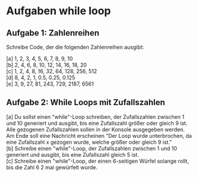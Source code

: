# Aufgaben while loop

## Aufgabe 1: Zahlenreihen

Schreibe Code, der die folgenden Zahlenreihen ausgibt:

[a] 1, 2, 3, 4, 5, 6, 7, 8, 9, 10 <br>
[b] 2, 4, 6, 8, 10, 12, 14, 16, 18, 20 <br>
[c] 1, 2, 4, 8, 16, 32, 64, 128, 256, 512 <br>
[d] 8, 4, 2, 1, 0.5, 0.25, 0.125 <br>
[e] 3, 9, 27, 81, 243, 729, 2187, 6561 <br>

## Aufgabe 2: While Loops mit Zufallszahlen

[a] Du sollst einen "while"-Loop schreiben, der Zufallszahlen zwischen 1 und 10 generiert und ausgibt, bis eine Zufallszahl größer oder gleich 9 ist. 
    Alle gezogenen Zufallszahlen sollen in der Konsole ausgegeben werden. Am Ende soll eine Nachricht erscheinen "Der Loop wurde unterbrochen, da eine Zufallszahl x gezogen wurde, welche größer oder gleich 9 ist." <br>
[b] Schreibe einen "while"-Loop, der Zufallszahlen zwischen 1 und 10 generiert und ausgibt, bis eine Zufallszahl gleich 5 ist. <br>
[c] Schreibe einen "while"-Loop, der einen 6-seitigen Würfel solange rollt, bis die Zahl 6 2 mal gewürfelt wurde. <br>

 